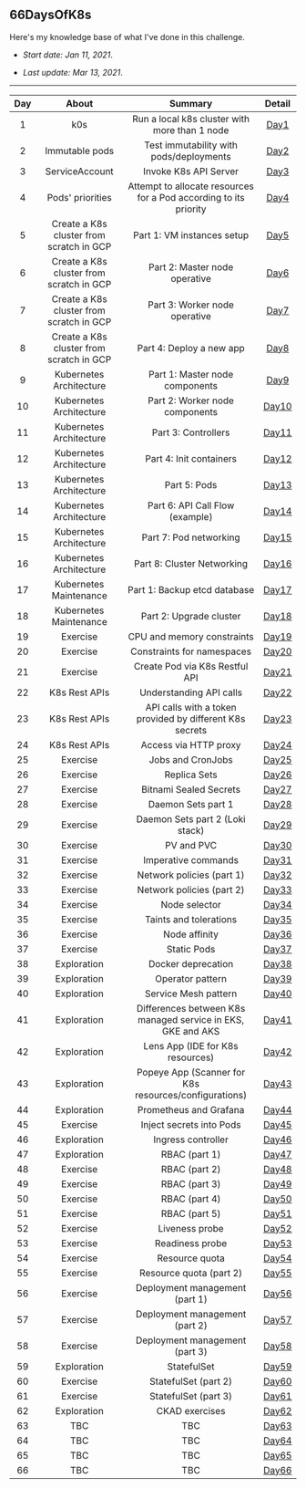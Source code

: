 ## 66DaysOfK8s

Here's my knowledge base of what I've done in this challenge.

* _Start date: Jan 11, 2021_.

* _Last update: Mar 13, 2021_.

---
**Day**|**About**|**Summary**|**Detail**
:-----:|:-----:|:-----:|:-----:
1|k0s|Run a local k8s cluster with more than 1 node|[Day1](./week01/day1)
2|Immutable pods|Test immutability with pods/deployments|[Day2](./week01/day2)
3|ServiceAccount|Invoke K8s API Server|[Day3](./week01/day3)
4|Pods' priorities|Attempt to allocate resources for a Pod according to its priority|[Day4](./week01/day4)
5|Create a K8s cluster from scratch in GCP|Part 1: VM instances setup|[Day5](./week01/day5)
6|Create a K8s cluster from scratch in GCP|Part 2: Master node operative|[Day6](./week01/day6)
7|Create a K8s cluster from scratch in GCP|Part 3: Worker node operative|[Day7](./week01/day7)
8|Create a K8s cluster from scratch in GCP|Part 4: Deploy a new app|[Day8](./week02/day8)
9|Kubernetes Architecture|Part 1: Master node components|[Day9](./week02/day9)
10|Kubernetes Architecture|Part 2: Worker node components|[Day10](./week02/day10)
11|Kubernetes Architecture|Part 3: Controllers|[Day11](./week02/day11)
12|Kubernetes Architecture|Part 4: Init containers|[Day12](./week02/day12)
13|Kubernetes Architecture|Part 5: Pods|[Day13](./week02/day13)
14|Kubernetes Architecture|Part 6: API Call Flow (example)|[Day14](./week02/day14)
15|Kubernetes Architecture|Part 7: Pod networking|[Day15](./week03/day15)
16|Kubernetes Architecture|Part 8: Cluster Networking|[Day16](./week03/day16)
17|Kubernetes Maintenance|Part 1: Backup etcd database|[Day17](./week03/day17)
18|Kubernetes Maintenance|Part 2: Upgrade cluster|[Day18](./week03/day18)
19|Exercise|CPU and memory constraints|[Day19](./week03/day19)
20|Exercise|Constraints for namespaces|[Day20](./week03/day20)
21|Exercise|Create Pod via K8s Restful API|[Day21](./week03/day21)
22|K8s Rest APIs|Understanding API calls|[Day22](./week04/day22)
23|K8s Rest APIs|API calls with a token provided by different K8s secrets|[Day23](./week04/day23)
24|K8s Rest APIs|Access via HTTP proxy|[Day24](./week04/day24)
25|Exercise|Jobs and CronJobs|[Day25](./week04/day25)
26|Exercise|Replica Sets|[Day26](./week04/day26)
27|Exercise|Bitnami Sealed Secrets|[Day27](./week04/day27)
28|Exercise|Daemon Sets part 1|[Day28](./week04/day28)
29|Exercise|Daemon Sets part 2 (Loki stack)|[Day29](./week05/day29)
30|Exercise|PV and PVC|[Day30](./week05/day30)
31|Exercise|Imperative commands|[Day31](./week05/day31)
32|Exercise|Network policies (part 1)|[Day32](./week05/day32)
33|Exercise|Network policies (part 2)|[Day33](./week05/day33)
34|Exercise|Node selector|[Day34](./week05/day34)
35|Exercise|Taints and tolerations|[Day35](./week05/day35)
36|Exercise|Node affinity|[Day36](./week06/day36)
37|Exercise|Static Pods|[Day37](./week06/day37)
38|Exploration|Docker deprecation|[Day38](./week06/day38)
39|Exploration|Operator pattern|[Day39](./week06/day39)
40|Exploration|Service Mesh pattern|[Day40](./week06/day40)
41|Exploration|Differences between K8s managed service in EKS, GKE and AKS|[Day41](./week06/day41)
42|Exploration|Lens App (IDE for K8s resources)|[Day42](./week06/day42)
43|Exploration|Popeye App (Scanner for K8s resources/configurations)|[Day43](./week07/day43)
44|Exploration|Prometheus and Grafana|[Day44](./week07/day44)
45|Exercise|Inject secrets into Pods|[Day45](./week07/day45)
46|Exploration|Ingress controller|[Day46](./week07/day46)
47|Exploration|RBAC (part 1)|[Day47](./week07/day47)
48|Exercise|RBAC (part 2)|[Day48](./week07/day48)
49|Exercise|RBAC (part 3)|[Day49](./week07/day49)
50|Exercise|RBAC (part 4)|[Day50](./week08/day50)
51|Exercise|RBAC (part 5)|[Day51](./week08/day51)
52|Exercise|Liveness probe|[Day52](./week08/day52)
53|Exercise|Readiness probe|[Day53](./week08/day53)
54|Exercise|Resource quota|[Day54](./week08/day54)
55|Exercise|Resource quota (part 2)|[Day55](./week08/day55)
56|Exercise|Deployment management (part 1)|[Day56](./week08/day56)
57|Exercise|Deployment management (part 2)|[Day57](./week09/day57)
58|Exercise|Deployment management (part 3)|[Day58](./week09/day58)
59|Exploration|StatefulSet|[Day59](./week09/day59)
60|Exercise|StatefulSet (part 2)|[Day60](./week09/day60)
61|Exercise|StatefulSet (part 3)|[Day61](./week09/day61)
62|Exploration|CKAD exercises|[Day62](./week09/day62)
63|TBC|TBC|[Day63](./week09/day63)
64|TBC|TBC|[Day64](./week10/day64)
65|TBC|TBC|[Day65](./week10/day65)
66|TBC|TBC|[Day66](./week10/day66)

